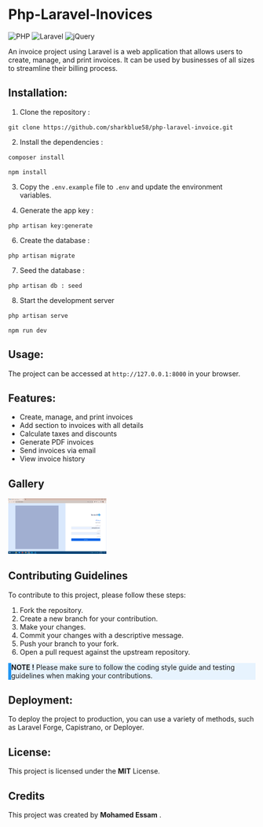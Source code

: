 # Php-Laravel-Inovices
![PHP](https://img.shields.io/badge/php-%23777BB4.svg?style=for-the-badge&logo=php&logoColor=white)
![Laravel](https://img.shields.io/badge/laravel-%23FF2D20.svg?style=for-the-badge&logo=laravel&logoColor=white)
![jQuery](https://img.shields.io/badge/jquery-%230769AD.svg?style=for-the-badge&logo=jquery&logoColor=white)

 An invoice project using Laravel is a web application that allows users to create, manage, and print invoices. It can be used by businesses of all sizes to streamline their billing process.

 ## Installation:

1. Clone the repository :

```
git clone https://github.com/sharkblue58/php-laravel-invoice.git
```
2. Install the dependencies :

```
composer install
```
```
npm install
```

3.	Copy the ```.env.example``` file to ```.env``` and update the environment variables.

4.	Generate the app key :

```
php artisan key:generate
```
   
6.	Create the database :

```
php artisan migrate
```

7. Seed the database :
   
```
php artisan db : seed
```

8.	Start the development server

```
php artisan serve
```
```
npm run dev
```

## Usage:

The project can be accessed at ```http://127.0.0.1:8000``` in your browser.

## Features:

- Create, manage, and print invoices
- Add section to invoices with all details
- Calculate taxes and discounts
- Generate PDF invoices
- Send invoices via email
- View invoice history

## Gallery

<div>
<img src="https://github.com/sharkblue58/php-laravel-invoice/blob/main/public/assets/gallery/invovice1.png" width="200">
</div>

## Contributing Guidelines

To contribute to this project, please follow these steps:

1. Fork the repository.
2. Create a new branch for your contribution.
3. Make your changes.
4. Commit your changes with a descriptive message.
5. Push your branch to your fork.
6. Open a pull request against the upstream repository.

<div class="note">
  <p><strong>NOTE !</strong> Please make sure to follow the coding style guide and testing guidelines when making your contributions.</p>
</div>

## Deployment:

To deploy the project to production, you can use a variety of methods, such as Laravel Forge, Capistrano, or Deployer.

## License:

This project is licensed under the **MIT** License.

## Credits

This project was created by **Mohamed Essam** .


<style>
.note {
  background-color: #e7f3fe;
  border-left: 6px solid #2196F3;
}
</style>
